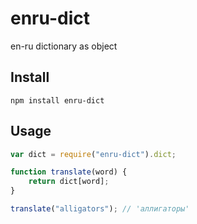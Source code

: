 # enru-dict #
en-ru dictionary as object

## Install ##

```
npm install enru-dict
```

## Usage ##

``` javascript
var dict = require("enru-dict").dict;

function translate(word) {
    return dict[word];
}

translate("alligators"); // 'аллигаторы'
```
